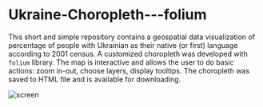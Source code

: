 # Ukraine-Choropleth---folium
This short and simple repository contains a geospatial data visualization of percentage of people with Ukrainian as their native (or first) language according to 2001 census. A customized choropleth was developed with <code>folium</code> library. The map is interactive and allows the user to do basic actions: zoom in-out, choose layers, display tooltips. The choropleth was saved to HTML file and is available for downloading.

![screen](https://user-images.githubusercontent.com/45270023/169711297-edc92085-1bee-43eb-b383-794a1d3965d9.jpg)
